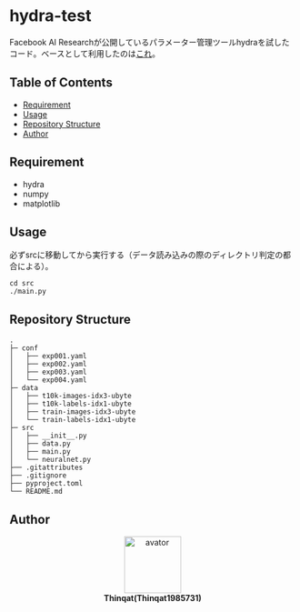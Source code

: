 # hydra-test <!-- omit in toc -->

Facebook AI Researchが公開しているパラメーター管理ツールhydraを試したコード。ベースとして利用したのは[これ](https://github.com/rasbt/python-machine-learning-book-3rd-edition/tree/master/ch12)。

## Table of Contents <!-- omit in toc -->

- [Requirement](#requirement)
- [Usage](#usage)
- [Repository Structure](#repository-structure)
- [Author](#author)

## Requirement

- hydra
- numpy
- matplotlib

## Usage

必ずsrcに移動してから実行する（データ読み込みの際のディレクトリ判定の都合による）。

```shell
cd src
./main.py
```

## Repository Structure

``` rawtext
.
├─ conf
│   ├── exp001.yaml
│   ├── exp002.yaml
│   ├── exp003.yaml
│   └── exp004.yaml
├─ data
│   ├── t10k-images-idx3-ubyte
│   ├── t10k-labels-idx1-ubyte
│   ├── train-images-idx3-ubyte
│   └── train-labels-idx1-ubyte
├─ src
│   ├── __init__.py
│   ├── data.py
│   ├── main.py
│   └── neuralnet.py
├── .gitattributes
├── .gitignore
├── pyproject.toml
└── README.md
```

## Author

<div align="center">
<img src="https://avatars.githubusercontent.com/u/113882060?v=4" width="100" height="100" alt="avator"><br>
<strong>Thinqat(Thinqat1985731)</strong>
</div>
